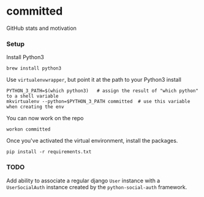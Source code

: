 # committed
GitHub stats and motivation

### Setup

Install Python3

```
brew install python3
```

Use `virtualenvwrapper`, but point it at the path to your Python3 install

```
PYTHON_3_PATH=$(which python3)   # assign the result of "which python" to a shell variable
mkvirtualenv --python=$PYTHON_3_PATH committed  # use this variable when creating the env
```

You can now work on the repo

```
workon committed
```

Once you've activated the virtual environment, install the packages.

```
pip install -r requirements.txt
```

### TODO

Add ability to associate a regular django `User` instance with a `UserSocialAuth` instance created by the `python-social-auth` framework.
